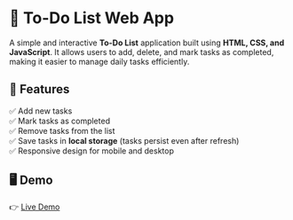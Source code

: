 # 📝 To-Do List Web App

A simple and interactive **To-Do List** application built using **HTML, CSS, and JavaScript**. It allows users to add, delete, and mark tasks as completed, making it easier to manage daily tasks efficiently.

## 🚀 Features

✅ Add new tasks  
✅ Mark tasks as completed  
✅ Remove tasks from the list  
✅ Save tasks in **local storage** (tasks persist even after refresh)  
✅ Responsive design for mobile and desktop  

## 🖥️ Demo

👉 [Live Demo](https://chaitu1277.github.io/Todos_List/) 


